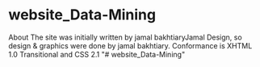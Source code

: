 # website_Data-Mining
About
The site was initially written by jamal bakhtiaryJamal Design, so design & graphics were done by jamal bakhtiary.
Conformance is XHTML 1.0 Transitional and CSS 2.1
"# website_Data-Mining" 
